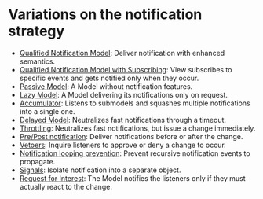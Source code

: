 # Variations on the notification strategy

   * [Qualified Notification Model](02_mvc_variations/05_qualified_notification_model.md): Deliver notification with enhanced semantics.
   * [Qualified Notification Model with Subscribing](02_mvc_variations/50_qualified_notification_model_with_subscribing.md): View subscribes to specific events and gets notified only when they occur.
   * [Passive Model](02_mvc_variations/07_passive_model.md): A Model without notification features.
   * [Lazy Model](02_mvc_variations/08_lazy_model.md): A Model delivering its notifications only on request.
   * [Accumulator](02_mvc_variations/35_accumulator.md): Listens to submodels and squashes multiple notifications into a single one.
   * [Delayed Model](02_mvc_variations/40_delayed_model.md): Neutralizes fast notifications through a timeout.
   * [Throttling](02_mvc_variations/41_throttling.md): Neutralizes fast notifications, but issue a change immediately.
   * [Pre/Post notification](02_mvc_variations/47_pre_post_notification.md): Deliver notifications before or after the change.
   * [Vetoers](02_mvc_variations/48_vetoers.md): Inquire listeners to approve or deny a change to occur.
   * [Notification looping prevention](02_mvc_variations/28_notification_looping_prevention.md): Prevent recursive notification events to propagate.
   * [Signals](02_mvc_variations/49_signals.md): Isolate notification into a separate object.
   * [Request for Interest](02_mvc_variations/60_request_for_interest.md): The Model notifies the listeners only if they must actually react to the change.
